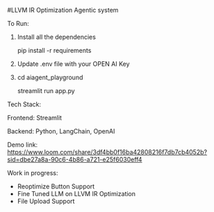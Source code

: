 #LLVM IR Optimization Agentic system

To Run:

1) Install all the dependencies

   pip install -r requirements

3) Update .env file with your OPEN AI Key

4) cd aiagent_playground

    streamlit run app.py

Tech Stack:

Frontend: Streamlit

Backend: Python, LangChain, OpenAI

Demo link: https://www.loom.com/share/3df4bb0f16ba42808216f7db7cb4052b?sid=dbe27a8a-90c6-4b86-a721-e25f6030eff4

Work in progress:
 - Reoptimize Button Support
 - Fine Tuned LLM on LLVM IR Optimization
 - File Upload Support
